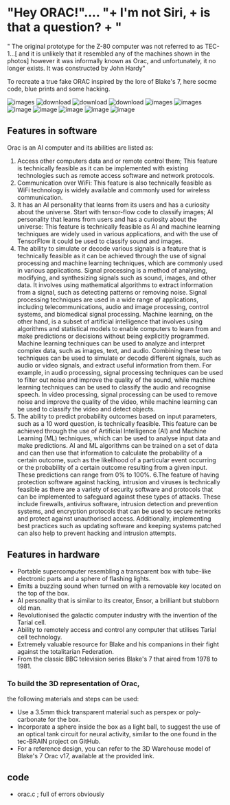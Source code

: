 # "Hey ORAC!".... "+ I'm not Siri, + is that a question? + "

" The original prototype for the Z-80 computer was not referred to as TEC-1...[ and it is unlikely that it resembled any of the machines shown in the photos] however it was informally known as Orac, and unfortunately, it no longer exists. It was constructed by John Hardy"

To recreate a true fake ORAC inspired by the lore of Blake's 7, here socme code, blue prints and some hacking.

![images](https://user-images.githubusercontent.com/58069246/169675890-4557e685-832e-451e-829e-feefe77f64c5.jpg)
![download](https://user-images.githubusercontent.com/58069246/169675835-ab187108-cb51-4a44-87c6-ca178ea2161c.jpg)
![download](https://user-images.githubusercontent.com/58069246/169675838-ca833971-0bee-4d0f-902f-f78c6dce8527.jpg)
![download](https://user-images.githubusercontent.com/58069246/169675840-553afba7-b9c4-4b8d-86f9-3fe824de500c.jpg)
![images](https://user-images.githubusercontent.com/58069246/169675860-b0449ad9-9547-4bf6-9fc4-ef7455326439.jpg)
![images](https://user-images.githubusercontent.com/58069246/169675869-3858f736-2d1b-4571-95fb-fb4276c5dfcd.jpg)
![image](https://github.com/user-attachments/assets/44b46d69-c689-4207-a42f-08b8e14e5103)
![image](https://github.com/user-attachments/assets/b3943513-a60c-4860-bdec-d89feccc0421)
![image](https://github.com/user-attachments/assets/27ab8b6f-d9e5-4c21-8b59-3a25feb81946)
![image](https://github.com/user-attachments/assets/9e78d2b1-e239-4cf1-9ef0-3f54b5c409b5)
![image](https://github.com/user-attachments/assets/9ad99fc0-e118-4242-baba-09664605d520)




## Features in software
Orac is an AI computer and its abilities are listed as: 
1. Access other computers data and or remote control them; This feature is technically feasible as it can be implemented with existing technologies such as remote access software and network protocols.
2. Communication over WiFi: This feature is also technically feasible as WiFi technology is widely available and commonly used for wireless communication.
3. It has an AI personality that learns from its users and has a curiosity about the universe. Start with tensor-flow code to classify images; AI personality that learns from users and has a curiosity about the universe: This feature is technically feasible as AI and machine learning techniques are widely used in various applications, and with the use of TensorFlow it could be used to classify sound and images.
4. The ability to simulate or decode various signals is a feature that is technically feasible as it can be achieved through the use of signal processing and machine learning techniques, which are commonly used in various applications. Signal processing is a method of analysing, modifying, and synthesizing signals such as sound, images, and other data. It involves using mathematical algorithms to extract information from a signal, such as detecting patterns or removing noise. Signal processing techniques are used in a wide range of applications, including telecommunications, audio and image processing, control systems, and biomedical signal processing.
Machine learning, on the other hand, is a subset of artificial intelligence that involves using algorithms and statistical models to enable computers to learn from and make predictions or decisions without being explicitly programmed. Machine learning techniques can be used to analyze and interpret complex data, such as images, text, and audio.
Combining these two techniques can be used to simulate or decode different signals, such as audio or video signals, and extract useful information from them. For example, in audio processing, signal processing techniques can be used to filter out noise and improve the quality of the sound, while machine learning techniques can be used to classify the audio and recognise speech. In video processing, signal processing can be used to remove noise and improve the quality of the video, while machine learning can be used to classify the video and detect objects.
5. The ability to predict probability outcomes based on input parameters, such as a 10 word question, is technically feasible. This feature can be achieved through the use of Artificial Intelligence (AI) and Machine Learning (ML) techniques, which can be used to analyse input data and make predictions. AI and ML algorithms can be trained on a set of data and can then use that information to calculate the probability of a certain outcome, such as the likelihood of a particular event occurring or the probability of a certain outcome resulting from a given input. These predictions can range from 0% to 100%. 
6.The feature of having protection software against hacking, intrusion and viruses is technically feasible as there are a variety of security software and protocols that can be implemented to safeguard against these types of attacks. These include firewalls, antivirus software, intrusion detection and prevention systems, and encryption protocols that can be used to secure networks and protect against unauthorised access. Additionally, implementing best practices such as updating software and keeping systems patched can also help to prevent hacking and intrusion attempts.

## Features in hardware
- Portable supercomputer resembling a transparent box with tube-like electronic parts and a sphere of flashing lights.
- Emits a buzzing sound when turned on with a removable key located on the top of the box.
- AI personality that is similar to its creator, Ensor, a brilliant but stubborn old man.
- Revolutionised the galactic computer industry with the invention of the Tarial cell.
- Ability to remotely access and control any computer that utilises Tarial cell technology.
- Extremely valuable resource for Blake and his companions in their fight against the totalitarian Federation.
- From the classic BBC television series Blake's 7 that aired from 1978 to 1981.



### To build the 3D representation of Orac, 
the following materials and steps can be used:
- Use a 3.5mm thick transparent material such as perspex or poly-carbonate for the box.
- Incorporate a sphere inside the box as a light ball, to suggest the use of an optical tank circuit for neural activity, similar to the one found in the tec-BRAIN project on GitHub.
- For a reference design, you can refer to the 3D Warehouse model of Blake's 7 Orac v17, available at the provided link.

##  code 
- orac.c ; full of errors obviously 

